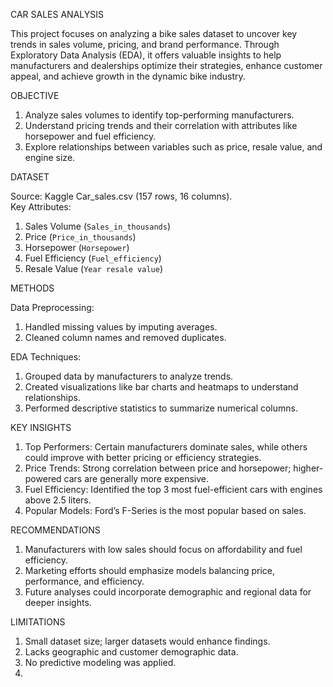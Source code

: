 CAR SALES ANALYSIS

This project focuses on analyzing a bike sales dataset to uncover key trends in sales volume, pricing, and brand performance. Through Exploratory Data Analysis (EDA), it offers valuable insights to help manufacturers and dealerships optimize their strategies, enhance customer appeal, and achieve growth in the dynamic bike industry.

OBJECTIVE

1. Analyze sales volumes to identify top-performing manufacturers.  
2. Understand pricing trends and their correlation with attributes like horsepower and fuel efficiency.  
3. Explore relationships between variables such as price, resale value, and engine size.

DATASET

Source: Kaggle Car_sales.csv (157 rows, 16 columns).  
Key Attributes:  
1. Sales Volume (`Sales_in_thousands`)  
2. Price (`Price_in_thousands`)  
3. Horsepower (`Horsepower`)  
4. Fuel Efficiency (`Fuel_efficiency`)  
5. Resale Value (`Year resale value`)


METHODS

Data Preprocessing:  
1. Handled missing values by imputing averages.  
2. Cleaned column names and removed duplicates.

EDA Techniques:  
1. Grouped data by manufacturers to analyze trends.  
2. Created visualizations like bar charts and heatmaps to understand relationships.  
3. Performed descriptive statistics to summarize numerical columns.

KEY INSIGHTS
1. Top Performers: Certain manufacturers dominate sales, while others could improve with better pricing or efficiency strategies.  
2. Price Trends: Strong correlation between price and horsepower; higher-powered cars are generally more expensive.  
3. Fuel Efficiency: Identified the top 3 most fuel-efficient cars with engines above 2.5 liters.  
4. Popular Models: Ford’s F-Series is the most popular based on sales.

RECOMMENDATIONS

1. Manufacturers with low sales should focus on affordability and fuel efficiency.  
2. Marketing efforts should emphasize models balancing price, performance, and efficiency.  
3. Future analyses could incorporate demographic and regional data for deeper insights.

LIMITATIONS

1. Small dataset size; larger datasets would enhance findings.  
2. Lacks geographic and customer demographic data.  
3. No predictive modeling was applied.
4.
